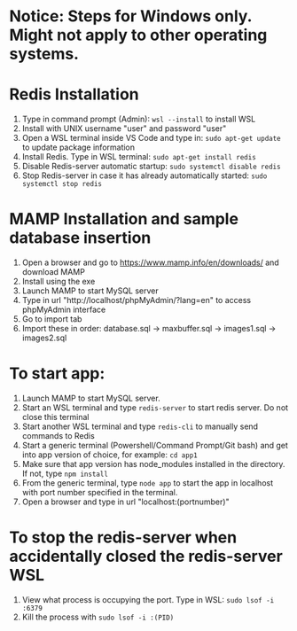 # Notice: Steps for Windows only. Might not apply to other operating systems.

# Redis Installation
1. Type in command prompt (Admin): `wsl --install` to install WSL
2. Install with UNIX username "user" and password "user"
3. Open a WSL terminal inside VS Code and type in: `sudo apt-get update` to update package information
4. Install Redis. Type in WSL terminal: `sudo apt-get install redis`
5. Disable Redis-server automatic startup: `sudo systemctl disable redis`
6. Stop Redis-server in case it has already automatically started: `sudo systemctl stop redis`

# MAMP Installation and sample database insertion
1. Open a browser and go to https://www.mamp.info/en/downloads/ and download MAMP
2. Install using the exe
3. Launch MAMP to start MySQL server
4. Type in url "http://localhost/phpMyAdmin/?lang=en" to access phpMyAdmin interface
5. Go to import tab
6. Import these in order: database.sql -> maxbuffer.sql -> images1.sql -> images2.sql

# To start app:
1. Launch MAMP to start MySQL server.
2. Start an WSL terminal and type `redis-server` to start redis server. Do not close this terminal
3. Start another WSL terminal and type `redis-cli` to manually send commands to Redis
3. Start a generic terminal (Powershell/Command Prompt/Git bash) and get into app version of choice, for example: `cd app1`
4. Make sure that app version has node_modules installed in the directory. If not, type `npm install`
4. From the generic terminal, type `node app` to start the app in localhost with port number specified in the terminal.
5. Open a browser and type in url "localhost:(portnumber)"

# To stop the redis-server when accidentally closed the redis-server WSL
1. View what process is occupying the port. Type in WSL: `sudo lsof -i :6379`
2. Kill the process with `sudo lsof -i :(PID)`